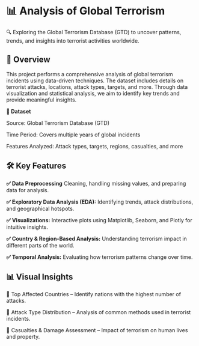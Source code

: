 # 📊 Analysis of Global Terrorism

🔍 Exploring the Global Terrorism Database (GTD) to uncover patterns, trends, and insights into terrorist activities worldwide.

## 📌 Overview

This project performs a comprehensive analysis of global terrorism incidents using data-driven techniques. The dataset includes details on terrorist attacks, locations, attack types, targets, and more. Through data visualization and statistical analysis, we aim to identify key trends and provide meaningful insights.

**📂 Dataset**

Source: Global Terrorism Database (GTD)

Time Period: Covers multiple years of global incidents

Features Analyzed: Attack types, targets, regions, casualties, and more

## 🛠️ Key Features

**✅ Data Preprocessing** Cleaning, handling missing values, and preparing data for analysis.

**✅ Exploratory Data Analysis (EDA):** Identifying trends, attack distributions, and geographical hotspots.

**✅ Visualizations:** Interactive plots using Matplotlib, Seaborn, and Plotly for intuitive insights.

**✅ Country & Region-Based Analysis:** Understanding terrorism impact in different parts of the world.

**✅ Temporal Analysis:** Evaluating how terrorism patterns change over time.

## 📊 Visual Insights

📌 Top Affected Countries – Identify nations with the highest number of attacks.

📌 Attack Type Distribution – Analysis of common methods used in terrorist incidents.

📌 Casualties & Damage Assessment – Impact of terrorism on human lives and property.

